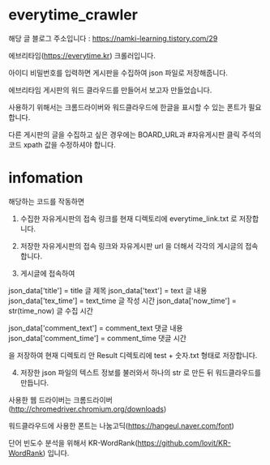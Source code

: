 # everytime_crawler
해당 글 블로그 주소입니다 : https://namki-learning.tistory.com/29

에브리타임(https://everytime.kr) 크롤러입니다.

아이디 비밀번호를 입력하면 게시판을 수집하여 json 파일로 저장해줍니다.

에브리타임 게시판의 워드 클라우드를 만들어서 보고자 만들었습니다.

사용하기 위해서는 크롬드라이버와 워드클라우드에 한글을 표시할 수 있는 폰트가 필요합니다.

다른 게시판의 글을 수집하고 싶은 경우에는 BOARD_URL과 #자유게시판 클릭 주석의 코드 xpath 값을 수정하셔야 합니다.

# infomation
해당하는 코드를 작동하면

1. 수집한 자유게시판의 접속 링크를 현재 디렉토리에 everytime_link.txt 로 저장합니다.

2. 저장한 자유게시판의 접속 링크와 자유게시판 url 을 더해서 각각의 게시글의 접속합니다.

3. 게시글에 접속하여 

  json_data['title'] = title                     글 제목
  json_data['text'] = text                       글 내용
  json_data['tex_time'] = text_time              글 작성 시간
  json_data['now_time'] = str(time_now)          글 수집 시간
        
  json_data['comment_text'] = comment_text       댓글 내용
  json_data['comment_time'] = comment_time       댓글 시간

  을 저장하여 현재 디렉토리 안 Result 디렉토리에 test + 숫자.txt 형태로 저장합니다.

4. 저장한 json 파일의 텍스트 정보를 불러와서 하나의 str 로 만든 뒤 워드클라우드를 만듭니다.




사용한 웹 드라이버는 크롬드라이버(http://chromedriver.chromium.org/downloads)

워드클라우드에 사용한 폰트는 나눔고딕(https://hangeul.naver.com/font)

단어 빈도수 분석을 위해서 KR-WordRank(https://github.com/lovit/KR-WordRank) 입니다.
